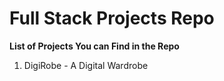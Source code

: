 # Full Stack Projects Repo

**List of Projects You can Find in the Repo**

1. DigiRobe -  A Digital Wardrobe
